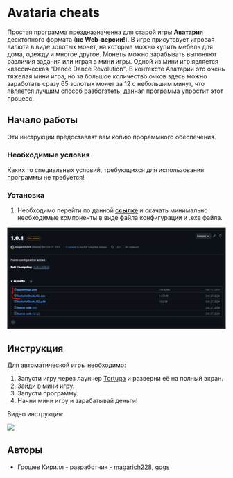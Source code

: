 # Avataria cheats

Простая программа прездназначенна для старой игры **[Аватария](https://tortuga.games/games/avatariya/)** десктопного формата (**не Web-версии!**). В игре присутсвует игровая валюта в виде золотых монет, на которые можно купить мебель для дома, одежду и многое другое. Монеты можно зарабывать выпоняют различия задания или играя в мини игры. Одной из мини игр является классическая "Dance Dance Revolution". В контексте Аватарии это очень тяжелая мини игра, но за большое количество очков здесь можно заработать сразу 65 золотых монет за 12 с небольшим минут, что является лучшим способ разбогатеть, данная программа упростит этот процесс.

## Начало работы

Эти инструкции предоставлят вам копию прораммного обеспечения.

### Необходимые условия

Каких то специальных условий, требующихся для использования программы не требуется!

### Установка

1. Необходимо перейти по данной **[ссылке](https://github.com/magarich228/AvatariaCheats/releases/tag/1.0.1)** и скачать минимально необходимые компоненты в виде файла конфигурации и .exe файла.

![image-20250223131601333](./demo/release.png)

## Инструкция

Для автоматической игры необходимо:

1. Запусти игру через лаунчер [Tortuga](https://tortuga.games/tgc/) и разверни её на полный экран.
2. Зайди в мини игру.
3. Запусти программу.
4. Начни мини игру и зарабатывай деньги!

Видео инструкция:

![](./demo/instruction.gif)

## Авторы

- Грошев Кирилл - разработчик - [magarich228](https://github.com/magarich228), [gogs](https://gogs.ngknn.ru/magarich228)
